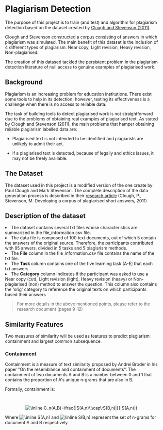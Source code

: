 # Plagiarism Detection

The purpose of this project is to train (and test) and algorithm for plagiarism detection based on the dataset created by [Clough and Stevenson (2011)](https://link.springer.com/article/10.1007/s10579-009-9112-1).

Clough and Stevenson constructed a corpus consisting of answers in which plagiarism was simulated. The main benefit of this dataset is the inclusion of 4 different types of plagiarism: Near copy, Light revision, Heavy revision, Non-plagiarised. 

The creation of this datased tackled the persistent problem in the plagiarism detection literature of null access to genuine examples of plagiarised work.

## Background

Plagiarism is an increasing problem for education institutions.  There exist some tools to help in its detection; however, testing its effectiveness is a challenge when there is no access to reliable data.

The task of building tools to detect plagiarised work is not straightforward due to the problems of obtaining real examples of plagiarised text. As stated by Clough and Stevenson (2011), the main problems that hamper obtaining reliable plagiarism labelled data are:
* Plagiarised text is not intended to be identified and plagiarists are unlikely to admit their act.

* If a plagiarised text is detected, because of legally and ethics issues, it may not be freely available.

## The Dataset

The dataset used in this project is a modified version of the one create by Paul Clough and Mark Stevenson. The complete description of the data generation process is described in their [research article](https://link.springer.com/article/10.1007/s10579-009-9112-1) (Clough, P., Stevenson, M. Developing a corpus of plagiarised short answers, 2011)

## Description of the dataset

<li> The dataset contains several txt files whose characteristics are summarized in the file_information.csv file. </li>
<li> The data file is composed of 100 text documents, out of which 5 contain the answers of the original source. Therefore, the participants contributed with 95 anwers, divided in 5 tasks and 5 plagiarism methods. </li>
<li> The <b>File</b> column in the file_information.csv file contains the name of the txt file. </li>
<li> The <b>Task</b> column contains one of the five learning task (A-E) that each txt answers. </li>
<li> The <b>Category</b> column indicates if the participant was asked to use a Near copy (cut), Light revision (light), Heavy revision (heavy) or Non-plagiarised (non) method to answer the question. This column also contains the 'orig' category to reference the original texts on which participants based their answers</li>

>For more details in the above mentioned points, please refer to the research document (pages 9-12)

## Similarity Features

Two measures of similarity will be used as features to predict plagiarism: containment and largest common subsequence.

### Containment

Containment is a measure of text similarity proposed by Andrei Broder in his paper "On the resemblance and containment of documents".
The containment of two documents A and B is a number between 0 and 1 that contains the proportion of A's unique n-grams that are also in B.

Formally, containment is:

</br>
<p align="center">
<img src="https://latex.codecogs.com/png.image?\dpi{150}&space;\inline&space;C_n(A,B)=\frac{|S(A,n)\:\cap\:S(B,n)|}{|S(A,n)|}" title="\inline C_n(A,B)=\frac{|S(A,n)\:\cap\:S(B,n)|}{|S(A,n)|}" />
</p>

Where <img src="https://latex.codecogs.com/png.image?\dpi{100}&space;\inline&space;S(A,n)" title="\inline S(A,n)" /> and <img src="https://latex.codecogs.com/png.image?\dpi{100}&space;\inline&space;S(B,n)" title="\inline S(B,n)" /> represent the set of n-grams for document A and B respectively.
